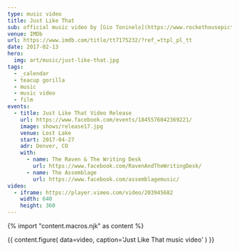 ```yaml
---
type: music video
title: Just Like That
sub: official music video by [Gio Toninelo](https://www.rockethousepictures.com/)
venue: IMDb
url: https://www.imdb.com/title/tt7175232/?ref_=ttpl_pl_tt
date: 2017-02-13
hero:
  img: art/music/just-like-that.jpg
tags:
  - _calendar
  - teacup gorilla
  - music
  - music video
  - film
events:
  - title: Just Like That Video Release
    url: https://www.facebook.com/events/1845576042369221/
    image: shows/release17.jpg
    venue: Lost Lake
    start: 2017-04-27
    adr: Denver, CO
    with:
      - name: The Raven & The Writing Desk
        url: https://www.facebook.com/RavenAndTheWritingDesk/
      - name: The Assemblage
        url: https://www.facebook.com/assemblagemusic/
video:
  - iframe: https://player.vimeo.com/video/203945682
    width: 640
    height: 360
---
```


{% import "content.macros.njk" as content %}

{{ content.figure(
  data=video,
  caption='Just Like That music video'
) }}
